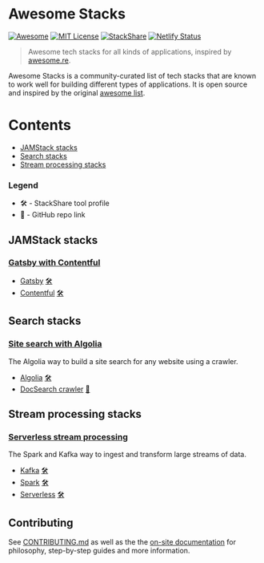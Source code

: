# Awesome Stacks
[![Awesome](https://cdn.rawgit.com/sindresorhus/awesome/d7305f38d29fed78fa85652e3a63e154dd8e8829/media/badge.svg)](https://github.com/sindresorhus/awesome)
[![MIT License](https://img.shields.io/npm/l/express.svg)](https://github.com/stackshareio/awesome-stacks)
[![StackShare](https://img.shields.io/badge/tech-stack-0690fa.svg?style=flat)](https://stackshare.io/dzello/awesome-stacks)
[![Netlify Status](https://api.netlify.com/api/v1/badges/7fb9c28c-1e1e-41e0-a0c6-95a5770f4abf/deploy-status)](https://app.netlify.com/sites/awesomestacks/deploys)

> Awesome tech stacks for all kinds of applications, inspired by [awesome.re](http://awesome.re).

Awesome Stacks is a community-curated list of tech stacks that are known to work well for building different types of applications. It is open source and inspired by the original [awesome list](http://awesome.re/).

# Contents

- [JAMStack stacks](#jamstack-stacks)
- [Search stacks](#search-stacks)
- [Stream processing stacks](#stream-processing-stacks)

### Legend

- 🛠 - StackShare tool profile
- 🐙 - GitHub repo link

## JAMStack stacks

### [Gatsby with Contentful](https://awesomestacks.dev/gatsby-with-contentful)

- [Gatsby](https://gatsbyjs.org/) [🛠](https://stackshare.io/gatsby)
- [Contentful](https://contentful.com/) [🛠](https://stackshare.io/contentful)

## Search stacks

### [Site search with Algolia](https://awesomestacks.dev/site-search-algolia)

The Algolia way to build a site search for any website using a crawler.

- [Algolia](https://algolia.com/) [🛠](https://stackshare.io/algolia)
- [DocSearch crawler](https://community.algolia.com/docsearch) [🐙](https://github.com/algolia/docsearch-crawler)

## Stream processing stacks

### [Serverless stream processing](https://awesomestacks.dev/serverless-stream-processing)

The Spark and Kafka way to ingest and transform large streams of data.

- [Kafka](https://kafka.apache.org/) [🛠](https://stackshare.io/kafka)
- [Spark](https://spark.apache.org/) [🛠](https://stackshare.io/spark)
- [Serverless](https://serverless.com/) [🛠](https://stackshare.io/serverless)

## Contributing

See [CONTRIBUTING.md](./CONTRIBUTING.md) as well as the the [on-site documentation](https://awesomestacks.dev/docs) for philosophy, step-by-step guides and more information.
